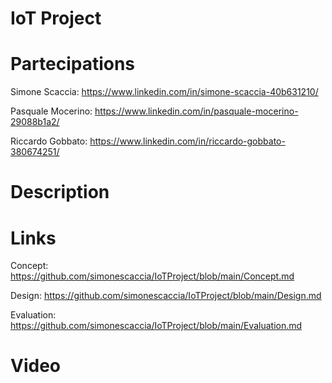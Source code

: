 # IoT Project

# Partecipations
Simone Scaccia: https://www.linkedin.com/in/simone-scaccia-40b631210/

Pasquale Mocerino: https://www.linkedin.com/in/pasquale-mocerino-29088b1a2/

Riccardo Gobbato: https://www.linkedin.com/in/riccardo-gobbato-380674251/

# Description
# Links
Concept: https://github.com/simonescaccia/IoTProject/blob/main/Concept.md

Design: https://github.com/simonescaccia/IoTProject/blob/main/Design.md

Evaluation: https://github.com/simonescaccia/IoTProject/blob/main/Evaluation.md

# Video
